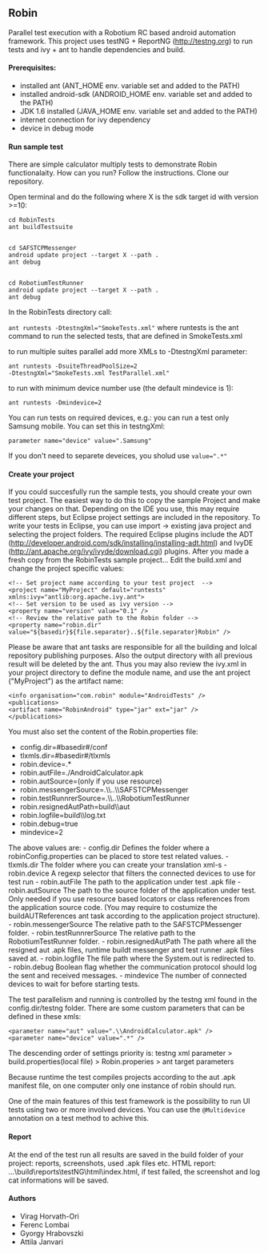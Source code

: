 Robin
-----
Parallel test execution with a Robotium RC based android automation framework.
This project uses testNG + ReportNG (http://testng.org) to run tests and
ivy + ant to handle dependencies and build.

#### Prerequisites: ####
* installed ant (ANT_HOME env. variable set and added to the PATH)
* installed android-sdk (ANDROID_HOME env. variable set and added to the PATH)
* JDK 1.6 installed (JAVA_HOME env. variable set and added to the PATH)
* internet connection for ivy dependency
* device in debug mode

#### Run sample test ####
There are simple calculator multiply tests to demonstrate Robin functionalaity. How can you run? Follow the instructions.
Clone our repository.

Open terminal and do the following where X is the sdk target id with version >=10:

    cd RobinTests 
    ant buildTestsuite


    cd SAFSTCPMessenger
    android update project --target X --path .
    ant debug


    cd RobotiumTestRunner
    android update project --target X --path .
    ant debug

In the RobinTests directory call:

<code>ant runtests -DtestngXml="SmokeTests.xml"</code>
where runtests is the ant command to run the selected tests, that are defined in SmokeTests.xml

to run multiple suites parallel add more XMLs to -DtestngXml parameter:

<code>ant runtests -DsuiteThreadPoolSize=2 -DtestngXml="SmokeTests.xml TestParallel.xml"</code>

to run with minimum device number use (the default mindevice is 1):

<code>ant runtests -Dmindevice=2</code>

You can run  tests on required devices, e.g.: you can run a test only Samsung mobile. You can set this in  testngXml:

<code>parameter name="device" value=".Samsung" </code>
<p>If you don't need to separete deveices, you sholud use <code>value=".*"</code></p>

#### Create your project ####
If you could succesfully run the sample tests, you should create your own test project. The easiest way to do this to copy the sample Project and make your changes on that.
Depending on the IDE you use, this may require different steps, but Eclipse project settings are included in the repository.
To write your tests in Eclipse, you can use import -> existing java project and selecting the project folders. The required Eclipse plugins include the ADT (http://developer.android.com/sdk/installing/installing-adt.html) and IvyDE (http://ant.apache.org/ivy/ivyde/download.cgi) plugins.
After you made a fresh copy from the RobinTests sample project...
Edit the build.xml and change the project specific values:

    <!-- Set project name according to your test project  -->
    <project name="MyProject" default="runtests" xmlns:ivy="antlib:org.apache.ivy.ant">
    <!-- Set version to be used as ivy version -->
    <property name="version" value="0.1" />
    <!-- Review the relative path to the Robin folder -->
    <property name="robin.dir" value="${basedir}${file.separator}..${file.separator}Robin" />


Please be aware that ant tasks are responsible for all the building and lolcal repository publishing purposes. Also the output directory with all previous result will be deleted by the ant.
Thus you may also review the ivy.xml in your project directory to define the module name, and use the ant project ("MyProject") as the artifact name:

    <info organisation="com.robin" module="AndroidTests" />
    <publications>
    <artifact name="RobinAndroid" type="jar" ext="jar" />
    </publications>

You must also set the content of the Robin.properties file:
<ul>
 <li>config.dir=#basedir#/conf</li>
 <li>tlxmls.dir=#basedir#/tlxmls</li>
 <li>robin.device=.*</li>
 <li>robin.autFile=./AndroidCalculator.apk</li>
 <li>robin.autSource=(only if you use resource)</li>
 <li>robin.messengerSource=.\\..\\SAFSTCPMessenger</li>
 <li>robin.testRunnrerSource=.\\..\\RobotiumTestRunner</li>
 <li>robin.resignedAutPath=build\\aut</li>
 <li>robin.logfile=build\\log.txt</li>
 <li>robin.debug=true</li>
 <li>mindevice=2</li>
</ul>
The above values are:
-   config.dir Defines the folder where a robinConfig.properties can be placed to store test related values.
-   tlxmls.dir The folder where you can create your translation xml-s
-   robin.device A regexp selector that filters the connected devices to use for test run
-   robin.autFile The path to the application under test .apk file
-   robin.autSource The path to the source folder of the application under test. Only needed if you use resource based locators or class references from the application source code. (You may require to costumize the buildAUTReferences ant task according to the application project structure).
-   robin.messengerSource The relative path to the SAFSTCPMessenger folder.
-   robin.testRunnrerSource The relative path to the RobotiumTestRunner folder.
-   robin.resignedAutPath The path where all the resigned aut .apk files, runtime buildt messenger and test runner .apk files saved at.
-   robin.logfile The file path where the System.out is redirected to.
-   robin.debug Boolean flag whether the communication protocol should log the sent and received messages.
-   mindevice The number of connected devices to wait for before starting tests.

The test parallelism and running is controlled by the testng xml found in the config.dir/testng folder. There are some custom parameters that can be defined in these xmls:

    <parameter name="aut" value=".\\AndroidCalculator.apk" />
    <parameter name="device" value=".*" />

The  descending order of settings priority is:
testng xml parameter > build.properties(local file) > Robin.properies > ant target parameters

Because runtime the test compiles projects according to the aut .apk manifest file, on one computer only one instance of robin should run.

One of the main features of this test framework is the possibility to run UI tests using two or more involved devices. You can use the <code>@Multidevice</code> annotation on a test method to achive this.

#### Report ####

At the end of the test run all results are saved in the build folder of your project: reports, screenshots, used .apk files etc.
HTML report: ...\build\reports\testNG\html\index.html, if test failed, the screenshot and log cat informations will be saved.

#### Authors ####
- Virag Horvath-Ori
- Ferenc Lombai
- Gyorgy Hrabovszki
- Attila Janvari
